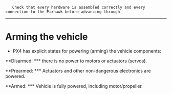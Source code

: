 
       Check that every hardware is assembled correctly and every connection to the Pixhawk before advancing through
-----------------------------------------------------------------------------------------------------------
# Arming the vehicle
* PX4 has explicit states for powering (arming) the vehicle components:

**Disarmed: *** there is no power to motors or actuators (servos).

**Prearmed: *** Actuators and other non-dangerous electronics are powered.

**Armed: *** Vehicle is fully powered, including motor/propeller.
